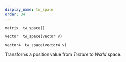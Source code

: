 ```yaml
---
display_name: tw_space
order: 34
---
```

`matrix  tw_space()`

`vector  tw_space(vector v)`

`vector4  tw_space(vector4 v)`

Transforms a position value from *Texture* to *World* space.
